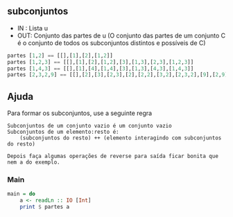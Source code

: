 ## subconjuntos
[](solver.hs)
- IN : Lista u
- OUT: Conjunto das partes de u (O conjunto das partes de um conjunto C é o conjunto de todos os subconjuntos distintos e possíveis de C)
```hs
partes [1,2] == [[],[1],[2],[1,2]]
partes [1,2,3] == [[],[1],[2],[1,2],[3],[1,3],[2,3],[1,2,3]]
partes [1,4,3] == [[],[1],[4],[1,4],[3],[1,3],[4,3],[1,4,3]]
partes [2,3,2,9] == [[],[2],[3],[2,3],[2],[2,2],[3,2],[2,3,2],[9],[2,9],[3,9],[2,3,9],[2,9],[2,2,9],[3,2,9],[2,3,2,9]]
```


## Ajuda
Para formar os subconjuntos, use a seguinte regra

```
Subconjuntos de um conjunto vazio é um conjunto vazio
Subconjuntos de um elemento:resto é:
    (subconjuntos do resto) ++ (elemento interagindo com subconjuntos do resto)

Depois faça algumas operações de reverse para saída ficar bonita que nem a do exemplo. 
```

<!--MAIN_BEGIN-->
### Main
```hs
main = do
    a <- readLn :: IO [Int]
    print $ partes a

```
<!--MAIN_END-->
